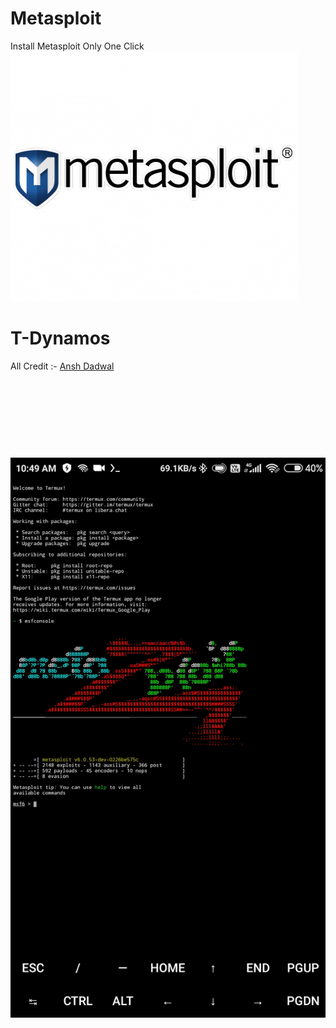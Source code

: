 # Metasploit
Install Metasploit Only One Click
<a href="https://github.com/Vretlee/ZPhisher"><img title="" src="https://raw.githubusercontent.com/T-Dynamos/Metasploit/main/368-3682149_this-metasploit-logo.png" data-canonical-src="https://github-readme-stats.vercel.app/api/pin/?username=noob-hackers&amp;repo=ipdrone&amp;theme=highcontrast" style="max-width:100%;"></a>
</p>

# T-Dynamos

All Credit :- <a href="https://github.com/T-Dynamos/Metasploit">Ansh Dadwal</a>



<a href="https://github.com/Vretlee"><img title="" src="https://camo.githubusercontent.com/abb97269de2982c379cbc128bba93ba724d8822bfbe082737772bd4feb59cb54/68747470733a2f2f63646e2e7261776769742e636f6d2f73696e647265736f726875732f617765736f6d652f643733303566333864323966656437386661383536353265336136336531353464643865383832392f6d656469612f62616467652e737667" data-canonical-src="https://github-readme-stats.vercel.app/api/pin/?username=noob-hackers&amp;repo=ipdrone&amp;theme=highcontrast" style="max-width:100%;"></a>
</p>


<a href="https://github.com/Vretlee/Love"><img title="" src="https://camo.githubusercontent.com/deab10366c6377e3d4cc454a26f96225e2cc196214b129b95c9d5284207b64d7/68747470733a2f2f696d672e736869656c64732e696f2f7374617469632f76313f6c6162656c3d254630253946253843253946266d6573736167653d496625323055736566756c267374796c653d7374796c653d666c617426636f6c6f723d424334453939" data-canonical-src="https://github-readme-stats.vercel.app/api/pin/?username=noob-hackers&amp;repo=ipdrone&amp;theme=highcontrast" style="max-width:100%;"></a>
</p>



<a href="https://github.com/Vretlee/Metasploit/issues"><img title="" src="https://camo.githubusercontent.com/d2ce71b866adc34cea6d0b44c145414ffa4b3413670aa50d03fadeae3c2fe5b0/68747470733a2f2f696d672e736869656c64732e696f2f6769746875622f6973737565732f616268697368656b6e61696964752f617765736f6d652d6769746875622d70726f66696c652d726561646d65" data-canonical-src="https://github-readme-stats.vercel.app/api/pin/?username=noob-hackers&amp;repo=ipdrone&amp;theme=highcontrast" style="max-width:100%;"></a>
</p>



<a href="https://github.com/Vretlee/ZPhisher"><img title="" src="https://camo.githubusercontent.com/bad647b76b8e2bcbcc96dbcc24187f488fd88d6f54157ea9b6c69061dce907c9/68747470733a2f2f6d656469612e67697068792e636f6d2f6d656469612f64786e3666526c544953686f65427236394e2f67697068792e676966" data-canonical-src="https://github-readme-stats.vercel.app/api/pin/?username=noob-hackers&amp;repo=ipdrone&amp;theme=highcontrast" style="max-width:100%;"></a>
</p>





<a href="https://github.com/Vretlee/ZPhisher"><img title="" src="https://github.com/T-Dynamos/Metasploit/raw/main/Screenshot_2021-07-12-10-49-33-340_com.termux.jpg" data-canonical-src="https://github-readme-stats.vercel.app/api/pin/?username=noob-hackers&amp;repo=ipdrone&amp;theme=highcontrast" style="max-width:100%;"></a>
</p>
